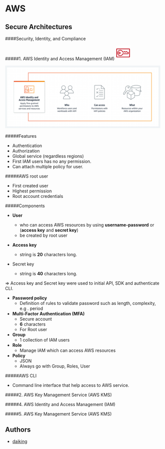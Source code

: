 # AWS 
## Secure Architectures

####Security, Identity, and Compliance

#####1. AWS Identity and Access Management (IAM) ![IAM](icon/Resource-Icons_07312022/Res_Security-Identity-and-Compliance/Res_48_Light/Res_AWS-Identity-Access-Management_AWS-STS_48_Light.png)

![iam-how-it-works](icon/Secure/iam-how-it-works-diagram.04a2c4e4a1e8848155840676fa97ff2146d19012.png)


#####Features


- Authentication
- Authorization
- Global service (regardless regions)
- First IAM users has no any permission.
- Can attach multiple policy for user.

#####AWS root user
- First created user
- Highest permission
- Root account credentials

#####Components

- **User**
	- who can access AWS resources by using **username-password** or (**access key** and **secret key**)
	- be created by root user

- **Access key**
	- string is **20** characters long.
- Secret key
	- string is **40** characters long.	 

=> Access key and Secret key were used to initial API, SDK and authenticate CLI.

- **Password policy**
	- Definition of rules to validate password such as length, complexity, e.g . period
- **Multi-Factor Authentication (MFA)**
	- Secure account
	- **6** characters
	- For Root user 
- **Group**
	- 1 collection of IAM users	 
- **Role**
	- Manage IAM which can access AWS resources 
- **Policy**
	- JSON 
	- Always go with Group, Roles, User 

#####AWS CLI

- Command line interface that help access to AWS service.

#####2. AWS Key Management Service (AWS KMS) 


#####4. AWS Identity and Access Management (IAM) 

#####5. AWS Key Management Service (AWS KMS) 





## Authors

- [daiking](https://github.com/mrdaiking)



